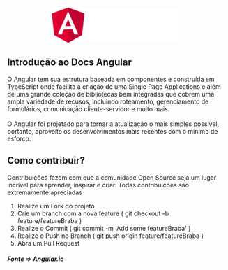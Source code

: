 <p align="center">
    <img src="./img/logoAngular.png" height="80" width="300">
</p>

## Introdução ao Docs Angular

O Angular tem sua estrutura baseada em componentes e construída em TypeScript onde facilita a criação de uma Single Page Applications e além de uma grande coleção de bibliotecas bem integradas que cobrem uma ampla variedade de recusos, incluindo roteamento, gerenciamento de formulários, comunicação cliente-servidor e muito mais.
</br>
</br>
O Angular foi projetado para tornar a atualização o mais simples possível, portanto, aproveite os desenvolvimentos mais recentes com o mínimo de esforço.

## Como contribuir?

Contribuições fazem com que a comunidade Open Source seja um lugar incrível para aprender, inspirar e criar. Todas contribuições são extremamente apreciadas

1. Realize um Fork do projeto
2. Crie um branch com a nova feature ( git checkout -b feature/featureBraba )
3. Realize o Commit ( git commit -m 'Add some featureBraba' )
4. Realize o Push no Branch ( git push origin feature/featureBraba )
5. Abra um Pull Request

##### Fonte => <a href="https://angular.io">Angular.io</a>
